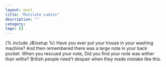```yaml
---
layout: post
title: "Mutilate Ladies"
description: ""
category: 
tags: []
---
```

{% include JB/setup %}
Have you ever put your trouse in your washing machine? And then remembered there was a large note in your back pocket. When you rescued your note, Did you find your note was wither than withe? British people need't despair when they made mistake like this.